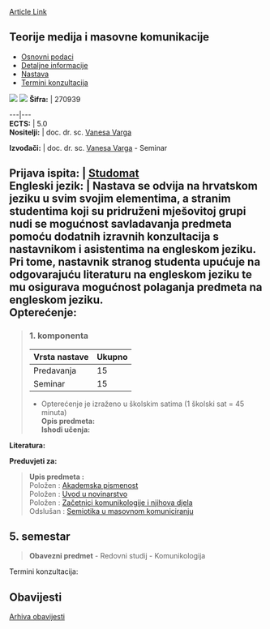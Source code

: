 [Article Link](https://www.fhs.hr/predmet/tmmk_a)

## Teorije medija i masovne komunikacije
  * [Osnovni podaci](https://www.fhs.hr/predmet/tmmk_a#v1id-523835_721381_1_0 "Osnovni podaci")
  * [Detaljne informacije](https://www.fhs.hr/predmet/tmmk_a#v1id-523835_721381_1_1 "Detaljne informacije")
  * [Nastava](https://www.fhs.hr/predmet/tmmk_a#v1id-523835_721381_1_2 "Nastava")
  * [Termini konzultacija](https://www.fhs.hr/predmet/tmmk_a#v1id-523835_721381_1_3 "Termini konzultacija")


[![](https://www.fhs.hr/img/flags/gif/hr.gif)](https://www.fhs.hr/predmet/tmmk_a) [![](https://www.fhs.hr/img/flags/gif/gb.gif)](https://www.fhs.hr/en/course/tomamc_a)
**Šifra:** |  270939  
  
---|---  
**ECTS:** |  5.0   
**Nositelji:** |  doc. dr. sc. [Vanesa Varga](https://www.fhs.hr/djelatnik/vanesa.varga)   
  
**Izvođači:** |  doc. dr. sc. [Vanesa Varga](https://www.fhs.hr/djelatnik/vanesa.varga) - Seminar  
  
**Prijava ispita:** |  [Studomat](http://www.isvu.hr/studomat)  
**Engleski jezik:** |  Nastava se odvija na hrvatskom jeziku u svim svojim elementima, a stranim studentima koji su pridruženi mješovitoj grupi nudi se mogućnost savladavanja predmeta pomoću dodatnih izravnih konzultacija s nastavnikom i asistentima na engleskom jeziku. Pri tome, nastavnik stranog studenta upućuje na odgovarajuću literaturu na engleskom jeziku te mu osigurava mogućnost polaganja predmeta na engleskom jeziku.   
**Opterećenje:**  
---  
> ### 1. komponenta
> | Vrsta nastave | Ukupno  
> ---|---  
> Predavanja | 15  
> Seminar | 15  
> * Opterećenje je izraženo u školskim satima (1 školski sat = 45 minuta)   
**Opis predmeta:**  
> **Ishodi učenja:**  

  
**Literatura:**  

  
**Preduvjeti za:**  
> **Upis predmeta :**  
>  Položen : [Akademska pismenost](https://www.fhs.hr/predmet/akapis_b)  
>  Položen : [Uvod u novinarstvo](https://www.fhs.hr/predmet/uun)  
>  Položen : [Začetnici komunikologije i njihova djela](https://www.fhs.hr/predmet/zknd)  
>  Odslušan : [Semiotika u masovnom komuniciranju](https://www.fhs.hr/predmet/sumk_a)  
>   
**5. semestar**  
---  
> **Obavezni predmet** - Redovni studij - Komunikologija  
>   
Termini konzultacija: 


## Obavijesti
[Arhiva obavijesti](https://www.fhs.hr/predmet/tmmk_a?@=21nd9#news_124486 "Arhiva obavijesti")
